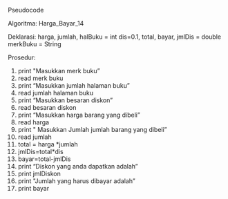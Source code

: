 Pseudocode

Algoritma: Harga_Bayar_14

Deklarasi:
harga, jumlah, halBuku          = int
dis=0.1, total, bayar, jmlDis 	= double
merkBuku = String

Prosedur:
1. print "Masukkan merk buku”
2. read merk buku
3. print “Masukkan jumlah halaman buku”
4. read jumlah halaman buku
5. print “Masukkan besaran diskon”
6. read besaran diskon
7. print “Masukkan harga barang yang dibeli”
8. read harga
9. print " Masukkan Jumlah jumlah barang yang dibeli”
10. read jumlah
11. total = harga *jumlah
12. jmlDis=total*dis
13. bayar=total-jmlDis
14. print “Diskon yang anda dapatkan adalah”
15. print jmlDiskon
16. print "Jumlah yang harus dibayar adalah”
17. print bayar